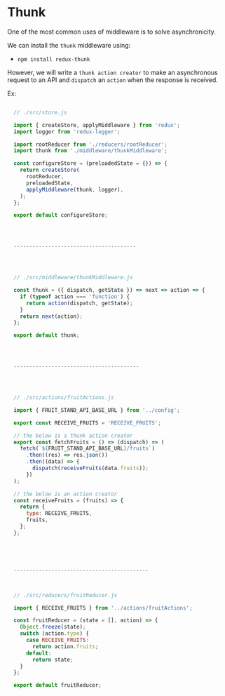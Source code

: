 # Thunk

One of the most common uses of middleware is to solve asynchronicity.

We can install the `thunk` middleware using:

  * `npm install redux-thunk`


However, we will write a `thunk action creator` to make an asynchronous request to an API and `dispatch` an `action` when the response is received.




Ex:

```javascript

  // ./src/store.js

  import { createStore, applyMiddleware } from 'redux';
  import logger from 'redux-logger';

  import rootReducer from './reducers/rootReducer';
  import thunk from './middleware/thunkMiddleware';

  const configureStore = (preloadedState = {}) => {
    return createStore(
      rootReducer,
      preloadedState,
      applyMiddleware(thunk, logger),
    );
  };

  export default configureStore;




  ---------------------------------------




  // ./src/middleware/thunkMiddleware.js

  const thunk = ({ dispatch, getState }) => next => action => {
    if (typeof action === 'function') {
      return action(dispatch, getState);
    }
    return next(action);
  };

  export default thunk;




  ----------------------------------------




  // ./src/actions/fruitActions.js

  import { FRUIT_STAND_API_BASE_URL } from '../config';

  export const RECEIVE_FRUITS = 'RECEIVE_FRUITS';

  // the below is a thunk action creator
  export const fetchFruits = () => (dispatch) => (
    fetch(`${FRUIT_STAND_API_BASE_URL}/fruits`)
      .then((res) => res.json())
      .then((data) => {
        dispatch(receiveFruits(data.fruits));
      })
  );

  // the below is an action creator
  const receiveFruits = (fruits) => {
    return {
      type: RECEIVE_FRUITS,
      fruits,
    };
  };





  -------------------------------------------



  // ./src/reducers/fruitReducer.js

  import { RECEIVE_FRUITS } from '../actions/fruitActions';

  const fruitReducer = (state = [], action) => {
    Object.freeze(state);
    switch (action.type) {
      case RECEIVE_FRUITS:
        return action.fruits;
      default:
        return state;
    }
  };

  export default fruitReducer;
```
